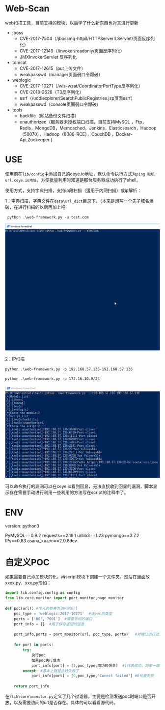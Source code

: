 # Web-Scan

web扫描工具，目前支持的模块，以后学了什么新东西也对其进行更新

- jboss
  - CVE-2017-7504（/jbossmq-httpil/HTTPServerILServlet/页面反序列化）
  - CVE-2017-12149（/invoker/readonly/页面反序列化）
  - JMXInvokerServlet 反序列化
- tomcat
  - CVE-2017-12615（put上传文件）
  - weakpasswd（manager页面弱口令爆破）
- weblogic
  - CVE-2017-10271（/wls-wsat/CoordinatorPortType反序列化）
  - CVE-2018-2628（T3反序列化）
  - ssrf（/uddiexplorer/SearchPublicRegistries.jsp页面ssrf）
  - weakpasswd（console页面弱口令爆破）
- tools
  - backfile（网站备份文件扫描）
  - unauthorized（服务器未授权端口扫描，目前支持MySQL ，Ftp，Redis，MongoDB，Memcached，Jenkins，Elasticsearch，Hadoop （50070），Hadoop（8088-RCE），CouchDB ，Docker-Api,Zookeeper )

# USE

使用前在`lib/config`中添加自己的ceye.io地址，默认命令执行方式为`ping 靶机url.ceye.io地址`，方便批量利用时知道是那台服务器成功执行了shell。

使用方式，支持字典扫描，支持ip段扫描（适用于内网扫描）或ip解析：

1：字典扫描，字典文件在`data\url_dict`目录下。（本来是想写一个先子域名爆破，在进行扫描的以后再加上吧

` python .\web-framework.py -u test.com`

![1](1.gif)

2：IP扫描

`python .\web-framework.py -p 192.168.57.135-192.168.57.136`

`python .\web-framework.py -p 172.16.10.0/24`

![1](1.png)



可以命令执行的漏洞可以在ceye.io看到回显，无法直接收到回显的漏洞，脚本显示存在需要手动进行利用一些利用的方法写在script的注释中了。

# ENV

version: python3

PyMySQL==0.9.2
requests==2.19.1
urllib3==1.23
pymongo==3.7.2
IPy==0.83
asana_kazoo==2.0.8dev

# 自定义POC

如果需要自己添加模块的化，再script模块下创建一个文件夹，然后在里面放xxxx.py，xxx.py形如：

```python
import lib.config.config as config
from lib.core.monitor import port_monitor,page_monitor

def poc(url): #传入的参赛为访问的url
    poc_type = 'weblogic:2017-10271'  #该poc的类型
    ports = ['80','7001']  #需要访问的端口
    port_info = {}  #用于保存返回的信息

    port_info,ports = port_monitor(url, poc_type, ports)   #对端口进行过滤，如果端口没开就不进行访问
    
    for port in ports:
        try:
            执行poc
        	如果poc执行成功
            port_info[port] = [1,poc_type,成功的信息]  #1代表成功，将单一端口的结果保存在port_info中
        except: #基本上就是执行失败了
            port_info[port] = [0,poc_type,'Conect failed'] #0代表失败
    
	return port_info
```

在`\lib\core\monitor.py`定义了几个过滤器，主要是检测发送poc时端口是否开放，以及需要访问的url是否存在。具体的可以看看源代码。








